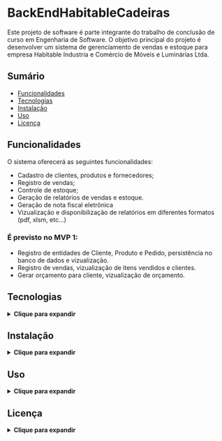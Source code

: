 # BackEndHabitableCadeiras

Este projeto de software é parte integrante do trabalho de conclusão de curso em Engenharia de Software. O objetivo principal do projeto é desenvolver um sistema de gerenciamento de vendas e estoque para empresa Habitable Industria e Comércio de Móveis e Luminárias Ltda.

## Sumário

  * [Funcionalidades](#Funcionalidades)
  * [Tecnologias](#Tecnologias)
  * [Instalação](#Instalação)
  * [Uso](#Uso)
  * [Licença](#Licença)

## Funcionalidades

O sistema oferecerá as seguintes funcionalidades:

  * Cadastro de clientes, produtos e fornecedores;
  * Registro de vendas;
  * Controle de estoque;
  * Geração de relatórios de vendas e estoque.
  * Geração de nota fiscal eletrônica
  * Vizualização e disponibilização de relatórios em diferentes formatos (pdf, xlsm, etc...) 

### É previsto no MVP 1:

  * Registro de entidades de Cliente, Produto e Pedido, persistência no banco de dados e vizualização.
  * Registro de vendas, vizualização de itens vendidos e clientes.
  * Gerar orçamento para cliente, vizualização de orçamento.

## Tecnologias

<details>
  <summary><b>Clique para expandir</b></summary>

  * Java
  * Spring Boot
  * To do;
</details>

## Instalação

<details>
  <summary><b>Clique para expandir</b></summary>

  * Utilização da imagem docker...
  * To do;
</details>

## Uso

<details>
  <summary><b>Clique para expandir</b></summary>

  * To do;
</details>

## Licença

<details>
  <summary><b>Clique para expandir</b></summary>

  * To do;
</details>